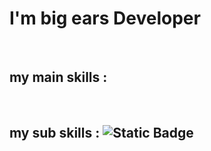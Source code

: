 <!DOCTYPE html>
<html lang="en">
<head>
    <meta charset="UTF-8">
    <meta name="viewport" content="width=device-width, initial-scale=1.0">
 
  
</head>
<body>
    <div class="container">
        <h1>I'm big ears Developer</h1>
        <br>
        <h2>my main skills : </h2>
        <br>
        <h2>my sub skills : 
        <img alt="Static Badge" src="https://img.shields.io/badge/HTML-badge">

</body>
</html>

